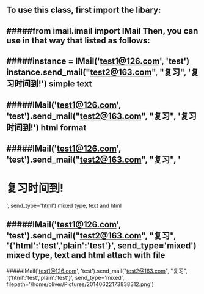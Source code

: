 To use this class, first import the libary:
---------------------------------------------
#####from imail.imail import IMail
Then, you can use in that way that listed as follows:
---------------------------------------------
#####instance = IMail('test1@126.com', 'test')
     instance.send_mail("test2@163.com", "复习", '复习时间到!')
simple text
---------------------------------------------
#####IMail('test1@126.com', 'test').send_mail("test2@163.com", "复习", '复习时间到!')
html format
---------------------------------------------
#####IMail('test1@126.com', 'test').send_mail("test2@163.com", "复习", '<html><h1>复习时间到!</h1></html>', send_type='html')
mixed type, text and html
---------------------------------------------
#####IMail('test1@126.com', 'test').send_mail("test2@163.com", "复习", '{'html':'<html>test</html>','plain':'test'}', send_type='mixed')
mixed type, text and html attach with file
---------------------------------------------
#####IMail('test1@126.com', 'test').send_mail("test2@163.com", "复习", '{'html':'<html>test</html>','plain':'test'}', send_type='mixed', filepath='/home/oliver/Pictures/20140622173838312.png')



